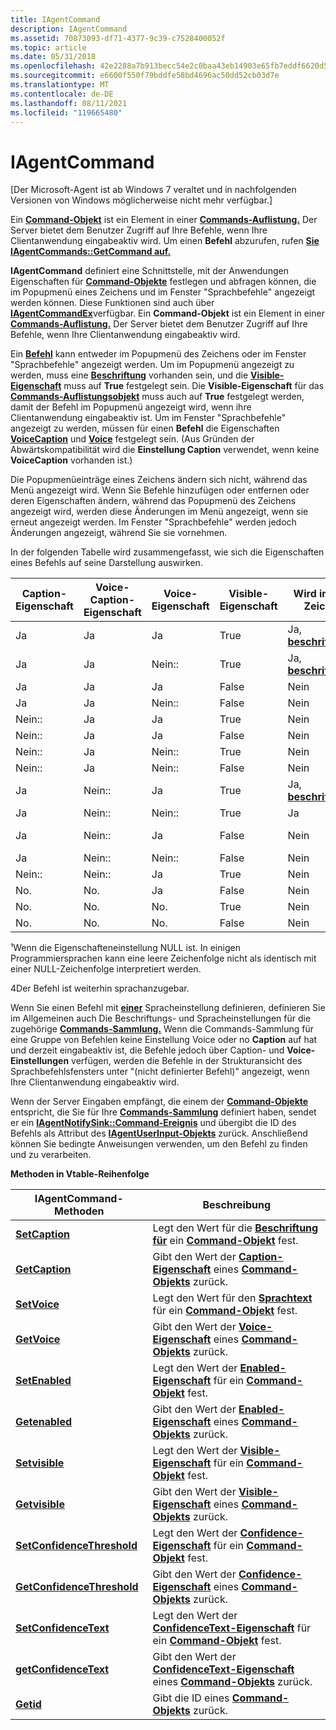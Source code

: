 ```yaml
---
title: IAgentCommand
description: IAgentCommand
ms.assetid: 70873093-df71-4377-9c39-c7528400052f
ms.topic: article
ms.date: 05/31/2018
ms.openlocfilehash: 42e2288a7b913becc54e2c0baa43eb14903e65fb7eddf6620d5cefbd78968026
ms.sourcegitcommit: e6600f550f79bddfe58bd4696ac50dd52cb03d7e
ms.translationtype: MT
ms.contentlocale: de-DE
ms.lasthandoff: 08/11/2021
ms.locfileid: "119665480"
---
```

# <a name="iagentcommand"></a>IAgentCommand

\[Der Microsoft-Agent ist ab Windows 7 veraltet und in nachfolgenden Versionen von Windows möglicherweise nicht mehr verfügbar.\]

Ein [**Command-Objekt**](/windows/desktop/lwef/the-command-object) ist ein Element in einer [**Commands-Auflistung.**](/windows/desktop/lwef/the-commands-collection-object) Der Server bietet dem Benutzer Zugriff auf Ihre Befehle, wenn Ihre Clientanwendung eingabeaktiv wird. Um einen **Befehl** abzurufen, rufen [**Sie IAgentCommands::GetCommand auf.**](iagentcommands--getcommand.md)

**IAgentCommand** definiert eine Schnittstelle, mit der Anwendungen Eigenschaften für [**Command-Objekte**](/windows/desktop/lwef/the-command-object) festlegen und abfragen können, die im Popupmenü eines Zeichens und im Fenster "Sprachbefehle" angezeigt werden können. Diese Funktionen sind auch über [**IAgentCommandEx**](iagentcommandex.md)verfügbar. Ein **Command-Objekt** ist ein Element in einer [**Commands-Auflistung.**](/windows/desktop/lwef/the-commands-collection-object) Der Server bietet dem Benutzer Zugriff auf Ihre Befehle, wenn Ihre Clientanwendung eingabeaktiv wird.

Ein [**Befehl**](/windows/desktop/lwef/the-command-object) kann entweder im Popupmenü des Zeichens oder im Fenster "Sprachbefehle" angezeigt werden. Um im Popupmenü angezeigt zu werden, muss eine [**Beschriftung**](caption-property.md) vorhanden sein, und die [**Visible-Eigenschaft**](visible-property.md) muss auf **True** festgelegt sein. Die **Visible-Eigenschaft** für das [**Commands-Auflistungsobjekt**](/windows/desktop/lwef/the-commands-collection-object) muss auch auf **True** festgelegt werden, damit der Befehl im Popupmenü angezeigt wird, wenn ihre Clientanwendung eingabeaktiv ist. Um im Fenster "Sprachbefehle" angezeigt zu werden, müssen für einen **Befehl** die Eigenschaften [**VoiceCaption**](voicecaption-property.md) und [**Voice**](voice-property.md) festgelegt sein. (Aus Gründen der Abwärtskompatibilität wird die **Einstellung Caption** verwendet, wenn keine **VoiceCaption** vorhanden ist.)

Die Popupmenüeinträge eines Zeichens ändern sich nicht, während das Menü angezeigt wird. Wenn Sie Befehle hinzufügen oder entfernen oder deren Eigenschaften ändern, während das Popupmenü des Zeichens angezeigt wird, werden diese Änderungen im Menü angezeigt, wenn sie erneut angezeigt werden. Im Fenster "Sprachbefehle" werden jedoch Änderungen angezeigt, während Sie sie vornehmen.

In der folgenden Tabelle wird zusammengefasst, wie sich die Eigenschaften eines Befehls auf seine Darstellung auswirken.



| Caption-Eigenschaft | Voice-Caption-Eigenschaft | Voice-Eigenschaft | Visible-Eigenschaft | Wird im Popupmenü des Zeichens angezeigt.             | Wird im Fenster "Sprachbefehle" angezeigt                         |
|------------------|------------------------|----------------|------------------|------------------------------------------------|----------------------------------------------------------|
| Ja              | Ja                    | Ja            | True             | Ja, [ **beschriftungsbeschriftung**](caption-property.md) | Ja, mit [ **VoiceCaption**](voicecaption-property.md) |
| Ja              | Ja                    | Nein::            | True             | Ja, [ **beschriftungsbeschriftung**](caption-property.md) | Nein                                                       |
| Ja              | Ja                    | Ja            | False            | Nein                                             | Ja, mit [ **VoiceCaption**](voicecaption-property.md) |
| Ja              | Ja                    | Nein::            | False            | Nein                                             | Nein                                                       |
| Nein::              | Ja                    | Ja            | True             | Nein                                             | Ja, mit [ **VoiceCaption**](voicecaption-property.md) |
| Nein::              | Ja                    | Ja            | False            | Nein                                             | Ja, mit [ **VoiceCaption**](voicecaption-property.md) |
| Nein::              | Ja                    | Nein::            | True             | Nein                                             | Nein                                                       |
| Nein::              | Ja                    | Nein::            | False            | Nein                                             | Nein                                                       |
| Ja              | Nein::                    | Ja            | True             | Ja, [ **beschriftungsbeschriftung**](caption-property.md) | Ja, [ **beschriftungsbeschriftung**](caption-property.md)           |
| Ja              | Nein::                    | Nein::            | True             | Ja                                            | Nein                                                       |
| Ja              | Nein::                    | Ja            | False            | Nein                                             | Ja, [ **beschriftungsbeschriftung**](caption-property.md)           |
| Ja              | Nein::                    | Nein::            | False            | Nein                                             | Nein                                                       |
| Nein::              | Nein::                    | Ja            | True             | Nein                                             | Nein²                                                      |
| No.              | No.                    | Ja            | False            | Nein                                             | Nein²                                                      |
| No.              | No.                    | No.            | True             | Nein                                             | Nein                                                       |
| No.              | No.                    | No.            | False            | Nein                                             | Nein                                                       |



 

¹Wenn die Eigenschafteneinstellung NULL ist. In einigen Programmiersprachen kann eine leere Zeichenfolge nicht als identisch mit einer NULL-Zeichenfolge interpretiert werden.

4Der Befehl ist weiterhin sprachanzugebar.

Wenn Sie einen Befehl mit [](voice-property.md) [**einer**](/windows/desktop/lwef/the-command-object) Spracheinstellung [](caption-property.md) definieren,  definieren Sie im Allgemeinen auch Die Beschriftungs- und Spracheinstellungen für die zugehörige [**Commands-Sammlung.**](/windows/desktop/lwef/the-commands-collection-object) Wenn die Commands-Sammlung für eine  Gruppe von Befehlen keine Einstellung Voice oder  no **Caption** auf  hat und derzeit eingabeaktiv ist, die Befehle jedoch über Caption- und **Voice-Einstellungen** verfügen, werden die Befehle in der Strukturansicht des Sprachbefehlsfensters unter "(nicht definierter Befehl)" angezeigt, wenn Ihre Clientanwendung eingabeaktiv wird.  

Wenn der Server Eingaben empfängt, die einem der [**Command-Objekte**](/windows/desktop/lwef/the-command-object) entspricht, die Sie für Ihre [**Commands-Sammlung**](/windows/desktop/lwef/the-commands-collection-object) definiert haben, sendet er ein [**IAgentNotifySink::Command-Ereignis**](https://www.bing.com/search?q=**IAgentNotifySink::Command**) und übergibt die ID des Befehls als Attribut des [**IAgentUserInput-Objekts**](https://www.bing.com/search?q=**IAgentUserInput**) zurück. Anschließend können Sie bedingte Anweisungen verwenden, um den Befehl zu finden und zu verarbeiten.

**Methoden in Vtable-Reihenfolge**



| IAgentCommand-Methoden                                                   | Beschreibung                                                                                                                         |
|-------------------------------------------------------------------------|-------------------------------------------------------------------------------------------------------------------------------------|
| [**SetCaption**](https://www.bing.com/search?q=**SetCaption**)                             | Legt den Wert für die [**Beschriftung für**](caption-property.md) ein [**Command-Objekt**](/windows/desktop/lwef/the-command-object) fest.                         |
| [**GetCaption**](https://www.bing.com/search?q=**GetCaption**)                             | Gibt den Wert der [**Caption-Eigenschaft**](caption-property.md) eines [**Command-Objekts**](/windows/desktop/lwef/the-command-object) zurück.               |
| [**SetVoice**](iagentcommand--setvoice.md)                             | Legt den Wert für den [**Sprachtext**](voice-property.md) für ein [**Command-Objekt**](/windows/desktop/lwef/the-command-object) fest.                        |
| [**GetVoice**](iagentcommand--getvoice.md)                             | Gibt den Wert der [**Voice-Eigenschaft**](voice-property.md) eines [**Command-Objekts**](/windows/desktop/lwef/the-command-object) zurück.                   |
| [**SetEnabled**](iagentcommand--setenabled.md)                         | Legt den Wert der [**Enabled-Eigenschaft**](enabled-property.md) für ein [**Command-Objekt**](/windows/desktop/lwef/the-command-object) fest.                 |
| [**Getenabled**](iagentcommand--getenabled.md)                         | Gibt den Wert der [**Enabled-Eigenschaft**](enabled-property.md) eines [**Command-Objekts**](/windows/desktop/lwef/the-command-object) zurück.               |
| [**Setvisible**](iagentcommand--setvisible.md)                         | Legt den Wert der [**Visible-Eigenschaft**](visible-property.md) für ein [**Command-Objekt**](/windows/desktop/lwef/the-command-object) fest.                 |
| [**Getvisible**](iagentcommand--getvisible.md)                         | Gibt den Wert der [**Visible-Eigenschaft**](visible-property.md) eines [**Command-Objekts**](/windows/desktop/lwef/the-command-object) zurück.               |
| [**SetConfidenceThreshold**](iagentcommand--setconfidencethreshold.md) | Legt den Wert der [**Confidence-Eigenschaft**](confidence-property.md) für ein [**Command-Objekt**](/windows/desktop/lwef/the-command-object) fest.           |
| [**GetConfidenceThreshold**](iagentcommand--getconfidencethreshold.md) | Gibt den Wert der [**Confidence-Eigenschaft**](confidence-property.md) eines [**Command-Objekts**](/windows/desktop/lwef/the-command-object) zurück.         |
| [**SetConfidenceText**](iagentcommand--setconfidencetext.md)           | Legt den Wert der [**ConfidenceText-Eigenschaft**](confidencetext-property.md) für ein [**Command-Objekt**](/windows/desktop/lwef/the-command-object) fest.   |
| [**getConfidenceText**](iagentcommand--getconfidencetext.md)           | Gibt den Wert der [**ConfidenceText-Eigenschaft**](confidencetext-property.md) eines [**Command-Objekts**](/windows/desktop/lwef/the-command-object) zurück. |
| [**Getid**](iagentcommand--getid.md)                                   | Gibt die ID eines [**Command-Objekts**](/windows/desktop/lwef/the-command-object) zurück.                                                                      |



 

 

 